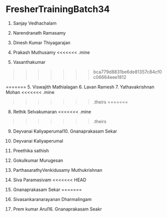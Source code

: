 # FresherTrainingBatch34
1. Sanjay Vedhachalam
2. Narendranath Ramasamy
3. Dinesh Kumar Thiyagarajan


4. Prakash Muthusamy
<<<<<<< .mine
5. Vasanthakumar
>>>>>>> bca779d8831be6de81357c84cf0c06664eee1812

=======
5. Viswajith Mathialagan
6. Lavan Ramesh
7. Yathavakrishnan Mohan
<<<<<<< .mine
>>>>>>> .theirs
=======
8. Rethik Selvakumaran
<<<<<<< .mine
>>>>>>> .theirs
9. Deyvanai Kaliyaperumal10. Gnanaprakasam Sekar
9. Deyvanai Kaliyaperumal
10. Preethika sathish
11. Gokulkumar Murugesan
12. ParthasarathyVenkidusamy Muthukrishnan

13. Siva Paramasivam
<<<<<<< HEAD
14. Gnanaprakasam Sekar
=======
14. Sivasankaranarayanan Dharmalingam
15. Prem kumar Arul16. Gnanaprakasam Seakr
